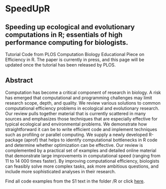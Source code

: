 # SpeedUpR
Speeding up ecological and evolutionary computations in R; essentials of high performance computing for biologists.
---

Tutorial Code from PLOS Computation Biology Educational Piece on Efficiency in R. The paper is currently in press, and this page will be updated once the tutorial has been released by PLOS.

## Abstract
Computation has become a critical component of research in biology. A risk has emerged that computational and programming challenges may limit research scope, depth, and quality. We review various solutions to common computational efficiency problems in ecological and evolutionary research. Our review pulls together material that is currently scattered in many sources and emphasizes those techniques that are especially effective for typical ecological and environmental problems. We demonstrate how straightforward it can be to write efficient code and implement techniques such as profiling or parallel computing. We supply a newly developed R-package (aprof) that helps to identify computational bottlenecks in R code and determine whether optimization can be effective. Our review is complemented by a practical set of examples and detailed online material that demonstrate large improvements in computational speed (ranging from 11 to 14 000 times faster). By improving computational efficiency, biologists can feasibly solve more complex tasks, ask more ambitious questions, and include more sophisticated analyses in their research.



Find all code examples from the S1 text in the folder /R or click [here](https://github.com/MarcoDVisser/SpeedUpR/tree/master/R).
